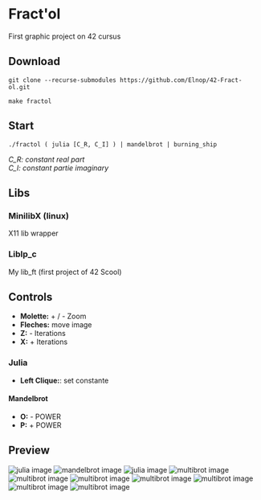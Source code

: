 # Fract'ol

First graphic project on 42 cursus

## Download

```shell
git clone --recurse-submodules https://github.com/Elnop/42-Fract-ol.git

make fractol
```

## Start
```shell
./fractol ( julia [C_R, C_I] ) | mandelbrot | burning_ship
```
*C_R: constant real part  
C_I: constant partie imaginary*

## Libs

### MinilibX (linux)

X11 lib wrapper

### Liblp_c

My lib_ft (first project of 42 Scool)

## Controls

- **Molette:** + / - Zoom  
- **Fleches:** move image  
- **Z:** - Iterations  
- **X:** + Iterations  

### Julia

- **Left Clique:**: set constante

#### Mandelbrot

- **O:** - POWER  
- **P:** + POWER

## Preview
![julia image](./assets/images/julia.png "Julia")
![mandelbrot image](./assets/images/mandelbrot.png "Mandelbrot")
![julia image](./assets/images/burning_ship.png "Burning Ship")
![multibrot image](./assets/images/multibrot3.png "Mandelbrot")
![multibrot image](./assets/images/multibrot4.png "multibrot")
![multibrot image](./assets/images/multibrot5.png "multibrot")
![multibrot image](./assets/images/multibrot96.png "multibrot")
![multibrot image](./assets/images/multibrot96zoom1.png "multibrot")
![multibrot image](./assets/images/multibrot96zoom2.png "multibrot")
![multibrot image](./assets/images/multibrot96zoom3.png "multibrot")